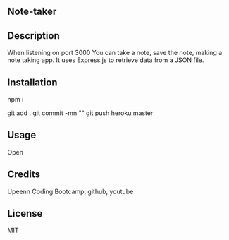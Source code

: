 ## Note-taker


## Description
When listening on port 3000 You can take a note, save the note, making a note taking app. It uses Express.js to retrieve data from a JSON file.
## Installation
npm i

git add .
git commit -mn ""
git push heroku master

## Usage
Open
## Credits
Upeenn Coding Bootcamp, github, youtube
## License
MIT